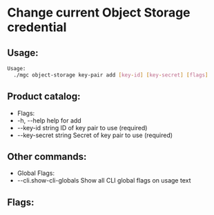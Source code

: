 # Change current Object Storage credential

## Usage:
```bash
Usage:
  ./mgc object-storage key-pair add [key-id] [key-secret] [flags]
```

## Product catalog:
- Flags:
- -h, --help                help for add
- --key-id string       ID of key pair to use (required)
- --key-secret string   Secret of key pair to use (required)

## Other commands:
- Global Flags:
- --cli.show-cli-globals   Show all CLI global flags on usage text

## Flags:
```bash

```

